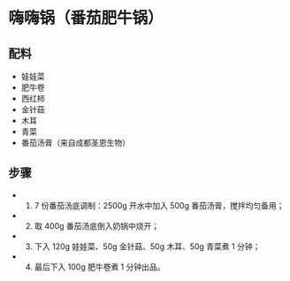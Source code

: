 # 嗨嗨锅（番茄肥牛锅）

## 配料
- 娃娃菜
- 肥牛卷
- 西红柿
- 金针菇
- 木耳
- 青菜
- 番茄汤膏（来自成都圣恩生物）

## 步骤
- 1. 7 份番茄汤底调制：2500g 开水中加入 500g 番茄汤膏，搅拌均匀备用；
- 2. 取 400g 番茄汤底倒入奶锅中烧开；
- 3. 下入 120g 娃娃菜、50g 金针菇、50g 木耳、50g 青菜煮 1 分钟；
- 4. 最后下入 100g 肥牛卷煮 1 分钟出品。